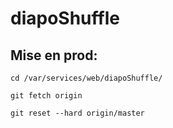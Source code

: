 diapoShuffle
============

## Mise en prod:

```
cd /var/services/web/diapoShuffle/

git fetch origin

git reset --hard origin/master
```